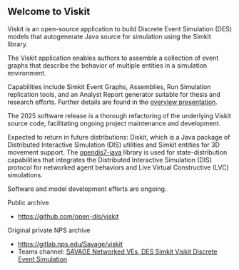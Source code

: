## Welcome to Viskit

Viskit is an open-source application to build Discrete Event Simulation (DES)
models that autogenerate Java source for simulation using the Simkit library.

The Viskit application enables authors to assemble a collection of event graphs
that describe the behavior of multiple entities in a simulation environment.

Capabilities include Simkit Event Graphs, Assemblies, Run Simulation replication
tools, and an Analyst Report generator suitable for thesis and research efforts.
Further details are found in the
[overview presentation](documentation/presentations/ViskitOverviewPresentation.pdf).

The 2025 software release is a thorough refactoring of the underlying Viskit 
source code, facilitating ongoing project maintenance and development.

Expected to return in future distributions:  Diskit, which is a Java package of
Distributed Interactive Simulation (DIS) utilities and Simkit entities for
3D movement support.  The [opendis7-java](https://github.com/open-dis/opendis7-java) library
is used for state-distribution capabilities that integrates the
Distributed Interactive Simulation (DIS) protocol for networked agent behaviors 
and Live Virtual Constructive (LVC) simulations.

Software and model development efforts are ongoing.

Public archive
* https://github.com/open-dis/viskit

Original private NPS archive
* https://gitlab.nps.edu/Savage/viskit
* Teams channel: [SAVAGE Networked VEs, DES Simkit Viskit Discrete Event Simulation](https://teams.microsoft.com/l/channel/19%3A6a7ebd3032244ce8a01ddef11ce8b515%40thread.tacv2/DES%20Simkit%20Viskit%20Discrete%20Event%20Simulation?groupId=38c76514-70d0-4294-954f-06b42626a6f5&tenantId=6d936231-a517-40ea-9199-f7578963378e)

